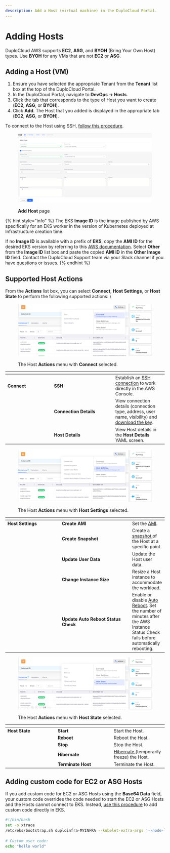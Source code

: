 ```yaml
---
description: Add a Host (virtual machine) in the DuploCloud Portal.
---
```


# Adding Hosts

DuploCloud AWS supports **EC2**, **ASG**, and **BYOH** (Bring Your Own Host) types. Use **BYOH** for any VMs that are not **EC2** or **ASG**.

## Adding a Host (VM)

1. Ensure you have selected the appropriate Tenant from the **Tenant** list box at the top of the DuploCloud Portal.
2. In the DuploCloud Portal, navigate to **DevOps -> Hosts**.&#x20;
3. Click the tab that corresponds to the type of Host you want to create (**EC2**, **ASG**, or **BYOH**).
4. Click **Add**. The Host that you added is displayed in the appropriate tab (**EC2**, **ASG**, or **BYOH**).

To connect to the Host using SSH, [follow this procedure](../../aws-services/virtual-machines/ssh-ec2-instance.md).

<figure><img src="../../../.gitbook/assets/image (105).png" alt=""><figcaption><p><strong>Add Host</strong> page</p></figcaption></figure>

{% hint style="info" %}
The EKS **Image ID** is the image published by AWS specifically for an EKS worker in the version of Kubernetes deployed at Infrastructure creation time.

If no **Image ID** is available with a prefix of **EKS**, copy the **AMI ID** for the desired EKS version by referring to this [AWS documentation](https://docs.aws.amazon.com/eks/latest/userguide/eks-optimized-amis.html). Select **Other** from the **Image ID** list box and paste the copied **AMI ID** in the **Other Image ID** field. Contact the DuploCloud Support team via your Slack channel if you have questions or issues.
{% endhint %}

## Supported Host Actions

From the **Actions** list box, you can select **Connect**, **Host Settings**, or **Host State** to perform the following supported actions: \


<div align="left">

<figure><img src="../../../.gitbook/assets/Shot 1 connection.png" alt=""><figcaption><p>The Host <strong>Actions</strong> menu with <strong>Connect</strong> selected.<br></p></figcaption></figure>

</div>

<table data-header-hidden><thead><tr><th width="133"></th><th width="180"></th><th></th></tr></thead><tbody><tr><td><strong>Connect</strong></td><td><strong>SSH</strong></td><td>Establish an <a href="../../aws-services/virtual-machines/ssh-ec2-instance.md#connecting-to-an-ec2-linux-instance-using-ssh">SSH connection</a> to work directly in the AWS Console.</td></tr><tr><td></td><td><strong>Connection Details</strong></td><td>View connection details (connection type, address, user name, visibility) and <a href="../../aws-services/virtual-machines/ssh-ec2-instance.md#connect-by-downloading-a-key">download the key</a>.</td></tr><tr><td></td><td><strong>Host Details</strong></td><td>View Host details in the <strong>Host Details</strong> YAML screen.</td></tr></tbody></table>



<div align="left">

<figure><img src="../../../.gitbook/assets/Shot 2 Host Connections.png" alt=""><figcaption><p>The Host <strong>Actions</strong> menu with <strong>Host Settings</strong> selected.<br></p></figcaption></figure>

</div>

<table data-header-hidden><thead><tr><th width="158"></th><th width="208"></th><th></th></tr></thead><tbody><tr><td><strong>Host Settings</strong></td><td><strong>Create AMI</strong></td><td>Set the <a href="create-amazon-machine-image-ami.md">AMI</a>.</td></tr><tr><td></td><td><strong>Create Snapshot</strong></td><td>Create a <a href="backups.md">snapshot </a>of the Host at a specific point. </td></tr><tr><td></td><td><strong>Update User Data</strong></td><td>Update the Host user data.</td></tr><tr><td></td><td><strong>Change Instance Size</strong></td><td>Resize a Host instance to accommodate the workload. </td></tr><tr><td></td><td><strong>Update Auto Reboot Status Check</strong></td><td>Enable or disable <a href="configure-auto-reboot.md">Auto Reboot</a>. Set the number of minutes after the AWS Instance Status Check fails before automatically rebooting. </td></tr></tbody></table>



<div align="left">

<figure><img src="../../../.gitbook/assets/Shot 3 Host State.png" alt=""><figcaption><p>The Host <strong>Actions</strong> menu with <strong>Host State</strong> selected.</p></figcaption></figure>

</div>

<table data-header-hidden><thead><tr><th width="145"></th><th width="163"></th><th></th></tr></thead><tbody><tr><td><strong>Host State</strong></td><td><strong>Start</strong></td><td>Start the Host.</td></tr><tr><td></td><td><strong>Reboot</strong></td><td>Reboot the Host.</td></tr><tr><td></td><td><strong>Stop</strong> </td><td>Stop the Host. </td></tr><tr><td></td><td><strong>Hibernate</strong></td><td><a href="hibernate-an-ec2-host.md">Hibernate </a>(temporarily freeze) the Host.</td></tr><tr><td></td><td><strong>Terminate Host</strong></td><td>Terminate the Host. </td></tr></tbody></table>

## Adding custom code for EC2 or ASG Hosts&#x20;

If you add custom code for EC2 or ASG Hosts using the **Base64 Data** field, your custom code overrides the code needed to start the EC2 or ASG Hosts and the Hosts cannot connect to EKS. Instead, [use this procedure](adding-hosts.md#adding-custom-code-for-ec2-and-asg-hosts-in-eks) to add custom code directly in EKS.&#x20;

```bash
#!/bin/bash
set -o xtrace
/etc/eks/bootstrap.sh duploinfra-MYINFRA --kubelet-extra-args '--node-labels=tenantname=duploservices-MYTENANT'

# Custom user code:
echo "hello world"
```

